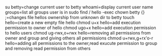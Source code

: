 su betty=change current user to betty
whoami=display current user name
groups=list  all groups user is in
sudo find / hello -exec chown betty {} \;=changes file hellos ownership from unknown dir to betty
touch hello=create a new empty file hello
chmod u+x hello=add execution permission to owner of hello
chmod ugo+x hello=add execution permission to hello users
chmod ug-rwx,o+rwx hello=removing all permissions from owner and group and giving others all permissions
chmod u+rwx,g+rx'o-r hello=adding all permissions to the owner,read exucute permission to group and removing read permission from others

